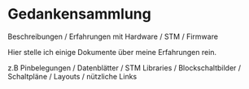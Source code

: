 Gedankensammlung
================

Beschreibungen / Erfahrungen mit Hardware / STM / Firmware 

Hier stelle ich einige Dokumente über meine Erfahrungen rein.

z.B Pinbelegungen / Datenblätter / STM Libraries / Blockschaltbilder / Schaltpläne / Layouts / nützliche Links
